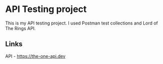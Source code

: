 # API Testing project

This is my API testing project. I used Postman test collections and Lord of The Rings API.

## Links

API - https://the-one-api.dev
